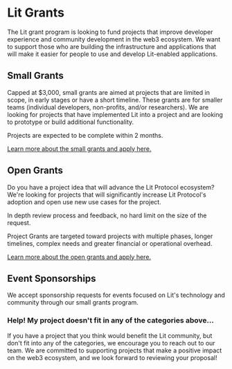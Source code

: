 # Lit Grants

The Lit grant program is looking to fund projects that improve developer experience and community development in the web3 ecosystem. We want to support those who are building the infrastructure and applications that will make it easier for people to use and develop Lit-enabled applications. 

## Small Grants
Capped at $3,000, small grants are aimed at projects that are limited in scope, in early stages or have a short timeline. These grants are for smaller teams (individual developers, non-profits, and/or researchers). We are looking for projects that have implemented Lit into a project and are looking to prototype or build additional functionality. 

Projects are expected to be complete within 2 months.

[Learn more about the small grants and apply here.](https://github.com/LIT-Protocol/LitGrants/tree/main/small-grants) 

## Open Grants
Do you have a project idea that will advance the Lit Protocol ecosystem? We're looking for projects that will significantly increase Lit Protocol's adoption and open use new use cases for the project.

In depth review process and feedback, no hard limit on the size of the request.

Project Grants are targeted toward projects with multiple phases, longer timelines, complex needs and greater financial or operational overhead.

[Learn more about the open grants and apply here.](https://github.com/LIT-Protocol/LitGrants/tree/main/open-grants) 

## Event Sponsorships
We accept sponsorship requests for events focused on Lit's technology and community through our small grants program.


### Help! My project doesn't fit in any of the categories above...
If you have a project that you think would benefit the Lit community, but don't fit into any of the categories, we encourage you to reach out to our team. We are committed to supporting projects that make a positive impact on the web3 ecosystem, and we look forward to reviewing your proposal!

